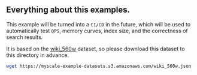 ## Everything about this examples.

This example will be turned into a `CI/CD` in the future, which will be used to automatically test `QPS`, memory curves, index size, and the correctness of search results. 

It is based on the [wiki_560w](https://myscale-example-datasets.s3.amazonaws.com/wiki_560w.json) dataset, so please download this dataset to this directory in advance.

```bash
wget https://myscale-example-datasets.s3.amazonaws.com/wiki_560w.json
```